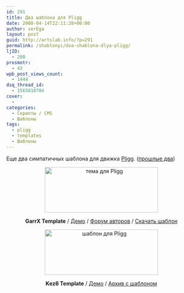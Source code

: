 ```yaml
---
id: 291
title: Два шаблона для Pligg
date: 2008-04-14T22:11:28+00:00
author: serEga
layout: post
guid: http://artslab.info/?p=291
permalink: /shablonyi/dva-shablona-dlya-pligg/
ljID:
  - 280
prosmotr:
  - 43
wpb_post_views_count:
  - 1444
dsq_thread_id:
  - 1565018784
cover:
  -
categories:
  - Скрипты / CMS
  - Шаблоны
tags:
  - pligg
  - templates
  - Шаблоны
---
```

Еще два симпатичных шаблона для движка <a title="о движке Pligg" href="http://www.mircms.ru/2008/02/13/php-dug-sozday-svoy-digg/" target="_blank">Pligg</a>. (<a title="шаблоны для движка pligg" href="http://artslab.info/?p=157" target="_blank">прошлые два</a>)

<p style="text-align: center;">
  <p style="text-align: center;">
    <a class="lightview" href="http://artslab.info/wp-content/uploads/garrx_pligg_template.jpg"><img class="alignnone size-medium wp-image-293" title="garrx_pligg_template" src="http://artslab.info/wp-content/uploads/garrx_pligg_template-300x120.jpg" alt="тема для Pligg" width="300" height="120" srcset="http://googledrive.com/host/0B9lHVSSSdxdxd0hjdUdmRzY3Tjg/garrx_pligg_template-300x120.jpg 300w, http://googledrive.com/host/0B9lHVSSSdxdxd0hjdUdmRzY3Tjg/garrx_pligg_template.jpg 500w" sizes="(max-width: 300px) 100vw, 300px" /></a> <strong></strong>
  </p>

  <p style="text-align: center;">
    <strong>GarrX Template</strong> / <a href="http://www.socialxd.com/" target="_blank">Демо</a> / <a href="http://www.devhunters.com/pligg-templates/1266-free-pliggtemplate-our-1st-one-offered.html" target="_blank">Форум авторов</a> / <a href="http://www.box.net/shared/c029m25gkw" target="_self">Скачать шаблон</a>
  </p>

  <p style="text-align: center;">
    <a href="http://www.box.net/shared/c029m25gkw" target="_self"></a> <a class="lightview" href="http://artslab.info/wp-content/uploads/kez6_pligg_template.jpg"><img class="aligncenter size-medium wp-image-292" title="kez6_pligg_template" src="http://artslab.info/wp-content/uploads/kez6_pligg_template-300x120.jpg" alt="шаблон для Pligg" width="300" height="120" srcset="http://googledrive.com/host/0B9lHVSSSdxdxd0hjdUdmRzY3Tjg/kez6_pligg_template-300x120.jpg 300w, http://googledrive.com/host/0B9lHVSSSdxdxd0hjdUdmRzY3Tjg/kez6_pligg_template.jpg 500w" sizes="(max-width: 300px) 100vw, 300px" /></a> <strong></strong>
  </p>

  <p style="text-align: center;">
    <strong>Kez6 Template</strong> / <a href="http://www.kez6.com/settemplate.php?template=Kez6" target="_blank">Демо</a> / <a href="http://www.poxline.com/2007/12/06/kez6-pligg-template-free-cool/" target="_blank">Архив с шаблоном</a>
  </p>